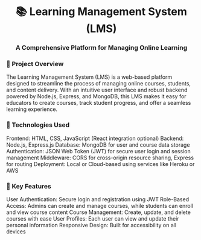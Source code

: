 <h1 align="center">📚 Learning Management System (LMS)</h1> <h3 align="center">A Comprehensive Platform for Managing Online Learning</h3> 

### 🚀 Project Overview
The Learning Management System (LMS) is a web-based platform designed to streamline the process of managing online courses, students, and content delivery. With an intuitive user interface and robust backend powered by Node.js, Express, and MongoDB, this LMS makes it easy for educators to create courses, track student progress, and offer a seamless learning experience.

### 🔧 Technologies Used
Frontend: HTML, CSS, JavaScript (React integration optional)
Backend: Node.js, Express.js
Database: MongoDB for user and course data storage
Authentication: JSON Web Token (JWT) for secure user login and session management
Middleware: CORS for cross-origin resource sharing, Express for routing
Deployment: Local or Cloud-based using services like Heroku or AWS
### 🌟 Key Features
User Authentication: Secure login and registration using JWT
Role-Based Access: Admins can create and manage courses, while students can enroll and view course content
Course Management: Create, update, and delete courses with ease
User Profiles: Each user can view and update their personal information
Responsive Design: Built for accessibility on all devices
